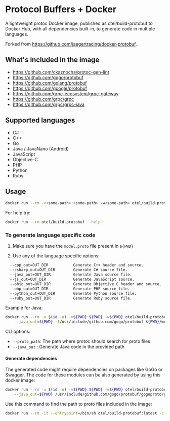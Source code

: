 # Protocol Buffers + Docker

A lightweight protoc Docker image, published as otel/build-protobuf to Docker Hub,
with all dependencies built-in, to generate code in multiple languages.

Forked from https://github.com/jaegertracing/docker-protobuf.

## What's included in the image

- <https://github.com/ckaznocha/protoc-gen-lint>
- <https://github.com/gogo/protobuf>
- <https://github.com/golang/protobuf>
- <https://github.com/google/protobuf>
- <https://github.com/grpc-ecosystem/grpc-gateway>
- <https://github.com/grpc/grpc>
- <https://github.com/grpc/grpc-java>

## Supported languages

- C#
- C++
- Go
- Java / JavaNano (Android)
- JavaScript
- Objective-C
- PHP
- Python
- Ruby

## Usage

```bash
docker run --rm -v<some-path>:<some-path> -w<some-path> otel/build-protobuf [OPTION] PROTO_FILES
```

For help try:

```bash
docker run --rm otel/build-protobuf --help
```

### To generate language specific code

1. Make sure you have the `model.proto` file present in `${PWD}`

2. Use any of the language specific options:

```bash
  --cpp_out=OUT_DIR           Generate C++ header and source.
  --csharp_out=OUT_DIR        Generate C# source file.
  --java_out=OUT_DIR          Generate Java source file.
  --js_out=OUT_DIR            Generate JavaScript source.
  --objc_out=OUT_DIR          Generate Objective C header and source.
  --php_out=OUT_DIR           Generate PHP source file.
  --python_out=OUT_DIR        Generate Python source file.
  --ruby_out=OUT_DIR          Generate Ruby source file.
```

Example for Java:

```bash
docker run --rm -u $(id -u) -v${PWD}:${PWD} -w${PWD} otel/build-protobuf:latest --proto_path=${PWD} \
    --java_out=${PWD} -I/usr/include/github.com/gogo/protobuf ${PWD}/model.proto
```

CLI options:

- `--proto_path`: The path where protoc should search for proto files
- `--java_out`  : Generate Java code in the provided path

#### Generate dependencies

The generated code might require dependencies on packages like GoGo or Swagger.
The code for these modules can be also generated by using this docker image:

```bash
docker run --rm -u $(id -u) -v${PWD}:${PWD} -w${PWD} otel/build-protobuf:latest --proto_path=${PWD} \
    --java_out=${PWD} /usr/include/github.com/gogo/protobuf/gogoproto/gogo.proto
```

Use this command to find the path to proto files included in the image:

```bash
docker run --rm -it --entrypoint=/bin/sh otel/build-protobuf:latest -c "find /usr/include -name *.proto"
```
